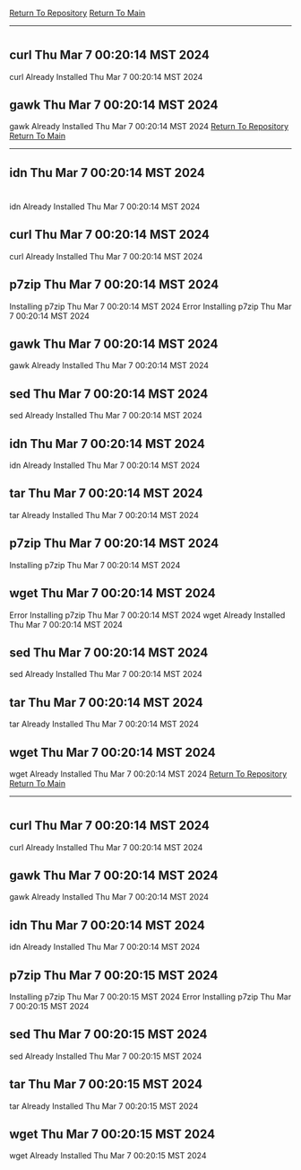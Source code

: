 [Return To Repository](https://github.com/DigitalWarrior/piholeparser/)
[Return To Main](https://github.com/DigitalWarrior/piholeparser/blob/master/RecentRunLogs/Mainlog.md)
____________________________________
# 
## curl Thu Mar  7 00:20:14 MST 2024
curl Already Installed Thu Mar  7 00:20:14 MST 2024
## gawk Thu Mar  7 00:20:14 MST 2024
gawk Already Installed Thu Mar  7 00:20:14 MST 2024
[Return To Repository](https://github.com/DigitalWarrior/piholeparser/)
[Return To Main](https://github.com/DigitalWarrior/piholeparser/blob/master/RecentRunLogs/Mainlog.md)
____________________________________
## idn Thu Mar  7 00:20:14 MST 2024
# 
idn Already Installed Thu Mar  7 00:20:14 MST 2024
## curl Thu Mar  7 00:20:14 MST 2024
curl Already Installed Thu Mar  7 00:20:14 MST 2024
## p7zip Thu Mar  7 00:20:14 MST 2024
Installing p7zip Thu Mar  7 00:20:14 MST 2024
Error Installing p7zip Thu Mar  7 00:20:14 MST 2024
## gawk Thu Mar  7 00:20:14 MST 2024
gawk Already Installed Thu Mar  7 00:20:14 MST 2024
## sed Thu Mar  7 00:20:14 MST 2024
sed Already Installed Thu Mar  7 00:20:14 MST 2024
## idn Thu Mar  7 00:20:14 MST 2024
idn Already Installed Thu Mar  7 00:20:14 MST 2024
## tar Thu Mar  7 00:20:14 MST 2024
tar Already Installed Thu Mar  7 00:20:14 MST 2024
## p7zip Thu Mar  7 00:20:14 MST 2024
Installing p7zip Thu Mar  7 00:20:14 MST 2024
## wget Thu Mar  7 00:20:14 MST 2024
Error Installing p7zip Thu Mar  7 00:20:14 MST 2024
wget Already Installed Thu Mar  7 00:20:14 MST 2024
## sed Thu Mar  7 00:20:14 MST 2024
sed Already Installed Thu Mar  7 00:20:14 MST 2024
## tar Thu Mar  7 00:20:14 MST 2024
tar Already Installed Thu Mar  7 00:20:14 MST 2024
## wget Thu Mar  7 00:20:14 MST 2024
wget Already Installed Thu Mar  7 00:20:14 MST 2024
[Return To Repository](https://github.com/DigitalWarrior/piholeparser/)
[Return To Main](https://github.com/DigitalWarrior/piholeparser/blob/master/RecentRunLogs/Mainlog.md)
____________________________________
# 
## curl Thu Mar  7 00:20:14 MST 2024
curl Already Installed Thu Mar  7 00:20:14 MST 2024
## gawk Thu Mar  7 00:20:14 MST 2024
gawk Already Installed Thu Mar  7 00:20:14 MST 2024
## idn Thu Mar  7 00:20:14 MST 2024
idn Already Installed Thu Mar  7 00:20:14 MST 2024
## p7zip Thu Mar  7 00:20:15 MST 2024
Installing p7zip Thu Mar  7 00:20:15 MST 2024
Error Installing p7zip Thu Mar  7 00:20:15 MST 2024
## sed Thu Mar  7 00:20:15 MST 2024
sed Already Installed Thu Mar  7 00:20:15 MST 2024
## tar Thu Mar  7 00:20:15 MST 2024
tar Already Installed Thu Mar  7 00:20:15 MST 2024
## wget Thu Mar  7 00:20:15 MST 2024
wget Already Installed Thu Mar  7 00:20:15 MST 2024
